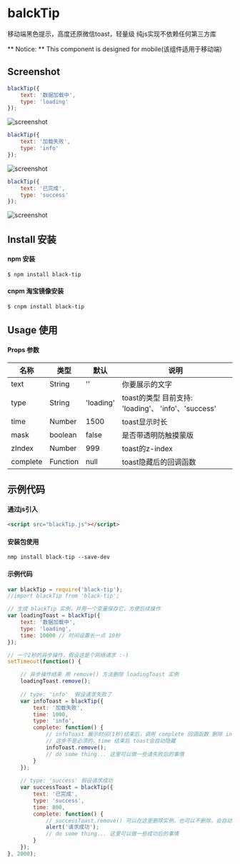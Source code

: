 # balckTip

移动端黑色提示，高度还原微信toast，轻量级 纯js实现不依赖任何第三方库

** Notice: ** This component is designed for mobile(该组件适用于移动端)

## Screenshot
```js
blackTip({
    text: '数据加载中',
    type: 'loading'
});
```
![screenshot](screenshot/1.png)
```js
blackTip({
    text: '加载失败',
    type: 'info'
});
```
![screenshot](screenshot/2.png)
```js
blackTip({
    text: '已完成',
    type: 'success'
});
```
![screenshot](screenshot/3.png)
## Install 安装
#### npm 安装
```shell
$ npm install black-tip
```
#### cnpm 淘宝镜像安装
```shell
$ cnpm install black-tip
```

## Usage 使用
#### Props 参数
| 名称              | 类型               | 默认             | 说明                                         |
| ----------------| ---------------- | ---------------| ------------------------------------------|
| text       | String   | ''     | 你要展示的文字    |
| type             | String            | 'loading'            | toast的类型 目前支持: 'loading'、 'info'、'success'    |
| time             | Number            |  1500                | toast显示时长    |
| mask             | boolean            |  false                | 是否带透明防触摸蒙版   |
| zIndex             | Number            |  999                | toast的z-index    |
| complete             | Function            | null                 | toast隐藏后的回调函数   |

## 示例代码

#### 通过js引入
```html
<script src="blackTip.js"></script>
```
#### 安装包使用
```shell
nmp install black-tip --save-dev
```
#### 示例代码
```js
var blackTip = require('black-tip');
//import blackTip from 'black-tip'; 

// 生成 blackTip 实例，并用一个变量保存它，方便后续操作
var loadingToast = blackTip({
    text: '数据加载中',
    type: 'loading',
    time: 10000 // 时间设置长一点 10秒
});

// 一个2秒的异步操作，假设这是个网络请求 :-)
setTimeout(function() {

    // 异步操作结束 用 remove() 方法删除 loadingToast 实例
    loadingToast.remove();
    
    // type: 'info'  假设请求失败了
    var infoToast = blackTip({
        text: '加载失败',
        time: 1000,
        type: 'info',
        complete: function() {
            // infoToast 展示时间(1秒)结束后，调用 complete 回调函数 删除 infoToast 实例
            // 这步不是必须的，time 结束后 toast会自动隐藏
            infoToast.remove();
            // do some thing... 这里可以做一些请失败后的事情
        }
    });
    
    // type: 'success' 假设请求成功
    var successToast = blackTip({
        text: '已完成',
        type: 'success',
        time: 800,
        complete: function() {
            // successToast.remove() 可以在这里删除实例，也可以不删除，会自动隐藏
            alert('请求成功');
            // do some thing... 这里可以做一些成功后的事情
        }
    });
}, 2000);
```
